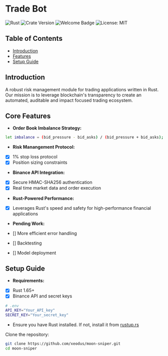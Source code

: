 # Trade Bot 

![Rust](https://img.shields.io/badge/Rust-006845?style=flat&logo=rust&logoColor=white&labelColor=333333)
![Crate Version](https://img.shields.io/badge/crate-0.1.0-green.svg)
![Welcome Badge](https://img.shields.io/badge/Welcome-Devs-yellow.svg)
![License: MIT](https://img.shields.io/badge/License-MIT-red.svg)

## Table of Contents
- [Introduction](#Introduction)
- [Features](#Core_Features)
- [Setup Guide](#Setup_Guide)

## Introduction

A robust risk management module for trading applications written in Rust. Our mission is to leverage blockchain's transparency to create an automated, auditable and impact focused trading ecosystem.


## Core Features

- **Order Book Imbalance Strategy:** 

```bash
let imbalance = (bid_pressure - bid_asks) / (bid_pressure + bid_asks);
```

- **Risk Manangement Protocol:** 

- [x] 1% stop loss protocol
- [x] Position sizing constraints

- **Binance API Integration:** 

- [x] Secure HMAC-SHA256 authentication
- [x] Real time market data and order execution

- **Rust-Powered Performance:**

- [x] Leverages Rust's speed and safety for high-performance financial applications

- **Pending Work:**

- [] More efficient error handling
- [] Backtesting
- [] Model deployment

## Setup Guide

- **Requirements:** 
- [x] Rust 1.65+
- [x] Binance API and secret keys

```bash
# .env
API_KEY="Your_API_key"
SECRET_KEY="Your_secret_key"
```

- Ensure you have Rust installed. If not, install it from [rustup.rs](https://rustup.rs)

Clone the repository:
```bash
git clone https://github.com/xeodus/moon-sniper.git
cd moon-sniper
